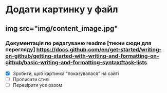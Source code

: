 # Додати картинку у файл
## img src="img/content_image.jpg"

### Документація по редагуваню readme [тикни сюди для перегляду] https://docs.github.com/en/get-started/writing-on-github/getting-started-with-writing-and-formatting-on-github/basic-writing-and-formatting-syntax#task-lists

- [x] Зробити, щоб картинка "показувалася" на сайті
- [ ] Прописати стилі
- [ ] Перевірити усе разом
